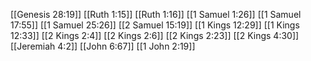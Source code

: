 [[Genesis 28:19]]
[[Ruth 1:15]]
[[Ruth 1:16]]
[[1 Samuel 1:26]]
[[1 Samuel 17:55]]
[[1 Samuel 25:26]]
[[2 Samuel 15:19]]
[[1 Kings 12:29]]
[[1 Kings 12:33]]
[[2 Kings 2:4]]
[[2 Kings 2:6]]
[[2 Kings 2:23]]
[[2 Kings 4:30]]
[[Jeremiah 4:2]]
[[John 6:67]]
[[1 John 2:19]]
